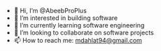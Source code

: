 - 👋 Hi, I’m @AbeebProPlus
- 👀 I’m interested in building software
- 🌱 I’m currently learning software engineering
- 💞️ I’m looking to collaborate on software projects
- 📫 How to reach me: mdahlat94@gmail.com
<!---
AbeebProPlus/AbeebProPlus is a ✨ special ✨ repository because its `README.md` (this file) appears on your GitHub profile.
You can click the Preview link to take a look at your changes.
--->
